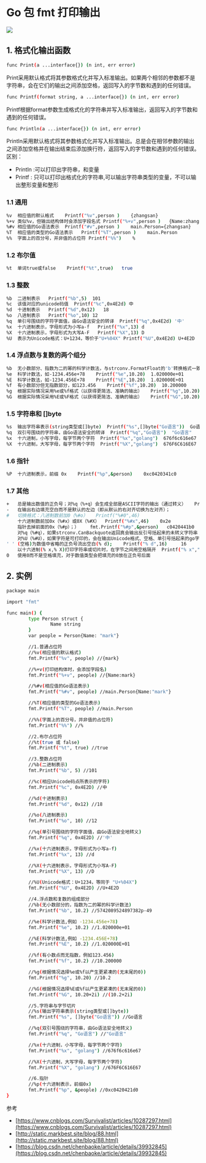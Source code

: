 #  Go 包 fmt 打印输出

![](https://i-blog.csdnimg.cn/blog_migrate/5d7250574565d6617e1ad2174d0fe82c.png)


## 1. 格式化输出函数
```bash
func Print(a ...interface{}) (n int, err error)
```
Print采用默认格式将其参数格式化并写入标准输出。如果两个相邻的参数都不是字符串，会在它们的输出之间添加空格，返回写入的字节数和遇到的任何错误。
```bash
func Printf(format string, a ...interface{}) (n int, err error)
```
Printf根据format参数生成格式化的字符串并写入标准输出，返回写入的字节数和遇到的任何错误。
```bash
func Println(a ...interface{}) (n int, err error)
```
Println采用默认格式将其参数格式化并写入标准输出。总是会在相邻参数的输出之间添加空格并在输出结束后添加换行符，返回写入的字节数和遇到的任何错误。
区别：
 - Println :可以打印出字符串，和变量
 - Printf : 只可以打印出格式化的字符串,可以输出字符串类型的变量，不可以输出整形变量和整形

### 1.1 通用

```bash
%v	相应值的默认格式	Printf("%v",person )	{zhangsan}
%+v	类似%v，但输出结构体时会添加字段名式	Printf("%+v",person )	{Name:zhangsan}
%#v	相应值的Go语法表示	Printf("#v",person )	main.Person={zhangsan}
%T	相应值的类型的Go语法表示	Printf("%T",person )	main.Person
%%	字面上的百分号，并非值的占位符	Printf("%%")	%
```
### 1.2 布尔值
```bash
%t	单词true或false	Printf("%t",true)	true
```
### 1.3 整数

```bash
%b	二进制表示	Printf("%b",5)	101
%c	该值对应的unicode码值	Printf("%c",0x4E2d)	中
%d	十进制表示	Printf("%d",0x12)	18
%o	八进制表示	Printf("%o",10)	12
%q	单引号围绕的字符字面值，由Go语法安全的转译	Printf("%q",0x4E2d)	'中'
%x	十六进制表示，字母形式为小写a-f	Printf("%x",13)	d
%X	十六进制表示，字母形式为大写A-F	Printf("%X",13)	D
%U	表示为Unicode格式：U+1234，等价于"U+%04X"	Printf("%U",0x4E2d)	U+4E2D
```
### 1.4 浮点数与复数的两个组分

```bash
%b	无小数部分、指数为二的幂的科学计数法，与strconv.FormatFloat的'b'转换格式一致。	Printf("%b",10.20)	5742089524897382p-49
%e	科学计数法，如-1234.456e+78	Printf("%e",10.20)	1.020000e+01
%E	科学计数法，如-1234.456E+78	Printf("%E",10.20)	1.020000E+01
%f	有小数部分但无指数部分，如123.456	Printf("%f",10.20)	10.200000
%g	根据实际情况采用%e或%f格式（以获得更简洁、准确的输出）	Printf("%g",10.20)	10.2
%G	根据实际情况采用%E或%F格式（以获得更简洁、准确的输出）	Printf("%G",10.20)	(10.2+2i)
```
### 1.5 字符串和 []byte

```bash
%s  输出字符串表示(string类型或[]byte)  Printf("%s",[]byte("Go语言"))  Go语言
%q  双引号围绕的字符串，由Go语法安全的转译  Printf("%q","Go语言")  "Go语言"
%x  十六进制，小写字母，每字节两个字符  Printf("%x","golang")  676f6c616e67
%X  十六进制，大写字母，每字节两个字符  Printf("%X","golang")  676F6C616E67
```
### 1.6 指针

```bash
%P	十六进制表示，前缀 0x	Printf("%p",&person)	0xc0420341c0
```
### 1.7 其他

```bash
+	总是输出数值的正负号；对%q（%+q）会生成全部是ASCII字符的输出（通过转义）	Printf("%+q","中文")	"\u4e2d\u6587"
-	在输出右边填充空白而不是默认的左边（即从默认的右对齐切换为左对齐）；		
#	切换格式：八进制数前加0（%#o）	Printf("%#0",46)	
 	十六进制数前加0x（%#x）或0X（%#X）	Printf("%#x",46)	0x2e
 	指针去掉前面的0x（%#p）；）	fmt.Printf("%#p",&person)	c0420441b0
 	对%q（%#q），如果strconv.CanBackquote返回真会输出反引号括起来的未转义字符串；	Printf("%#q",'中')	'中'
 	对%U（%#U），如果字符是可打印的，会在输出Unicode格式、空格、单引号括起来的go字面值；	Printf("%#U",'中')	U+4E2D '中'
' '	(空格)为数值中省略的正负号流出空白(% d);	Printf("% d",16)	 16
 	以十六进制(% x,% X)打印字符串或切片时，在字节之间用空格隔开	Printf("% x","abc")	61 62 63
0	使用0而不是空格填充，对于数值类型会把填充的0放在正负号后面	
```

## 2. 实例

```bash
package main

import "fmt"

func main() {
        type Person struct {
                Name string
        }
        var people = Person{Name: "mark"}

        //1.普通占位符
        //%v(相应值的默认格式)
        fmt.Printf("%v", people) //{mark}

        //%+v(打印结构体时，会添加字段名)
        fmt.Printf("%+v", people) //{Name:mark}

        //%#v(相应值的Go语法表示)
        fmt.Printf("%#v", people) //main.Person{Name:"mark"}

        //%T(相应值的类型的Go语法表示)
        fmt.Printf("%T", people) //main.Person

        //%%(字面上的百分号，并非值的占位符)
        fmt.Printf("%%") //%

        //2.布尔占位符
        //%t(true 或 false)
        fmt.Printf("%t", true) //true

        //3.整数占位符
        //%b(二进制表示)
        fmt.Printf("%b", 5) //101

        //%c(相应Unicode码点所表示的字符)
        fmt.Printf("%c", 0x4E2D) //中

        //%d(十进制表示)
        fmt.Printf("%d", 0x12) //18

        //%o(八进制表示)
        fmt.Printf("%o", 10) //12

        //%q(单引号围绕的字符字面值，由Go语法安全地转义)
        fmt.Printf("%q", 0x4E2D) //'中'

        //%x(十六进制表示，字母形式为小写a-f)
        fmt.Printf("%x", 13) //d

        //%X(十六进制表示，字母形式为小写A-F)
        fmt.Printf("%X", 13) //D

        //%U(Unicode格式：U+1234，等同于 "U+%04X")
        fmt.Printf("%U", 0x4E2D) //U+4E2D

        //4.浮点数和复数的组成部分
        //%b(无小数部分的，指数为二的幂的科学计数法)
        fmt.Printf("%b", 10.2) //5742089524897382p-49

        //%e(科学计数法,例如 -1234.456e+78)
        fmt.Printf("%e", 10.2) //1.020000e+01

        //%E(科学计数法,例如 -1234.456E+78)
        fmt.Printf("%E", 10.2) //1.020000E+01

        //%f(有小数点而无指数，例如123.456)
        fmt.Printf("%f", 10.2) //10.200000

        //%g(根据情况选择%e或%f以产生更紧凑的(无末尾的0))
        fmt.Printf("%g", 10.20) //10.2

        //%G(根据情况选择%E或%f以产生更紧凑的(无末尾的0))
        fmt.Printf("%G", 10.20+2i) //(10.2+2i)

        //5.字符串与字节切片
        //%s(输出字符串表示(string类型或[]byte))
        fmt.Printf("%s", []byte("Go语言")) //Go语言

        //%q(双引号围绕的字符串，由Go语法安全地转义)
        fmt.Printf("%q", "Go语言") //"Go语言"

        //%x(十六进制，小写字母，每字节两个字符)
        fmt.Printf("%x", "golang") //676f6c616e67

        //%X(十六进制，大写字母，每字节两个字符)
        fmt.Printf("%X", "golang") //676F6C616E67

        //6.指针
        //%p(十六进制表示，前缀0x)
        fmt.Printf("%p", &people) //0xc0420421d0
}
```

参考

-  [https://www.cnblogs.com/Survivalist/articles/10287297.html](https://www.cnblogs.com/Survivalist/articles/10287297.html)
-  [http://static.markbest.site/blog/88.html](http://static.markbest.site/blog/88.html)
- [https://blog.csdn.net/chenbaoke/article/details/39932845](https://blog.csdn.net/chenbaoke/article/details/39932845)

